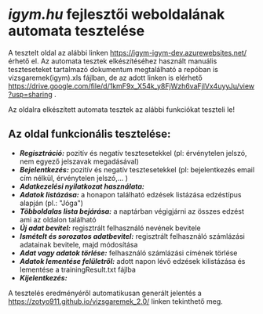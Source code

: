 # _igym.hu_ fejlesztői weboldalának automata tesztelése
A tesztelt oldal az alábbi linken https://igym-igym-dev.azurewebsites.net/ érhető el.
Az automata tesztek elkészítéséhez használt manuális teszteseteket tartalmazó dokumentum megtalálható a repóban is vizsgaremek(igym).xls fájlban, de az adott linken is elérhető https://drive.google.com/file/d/1kmF9x_X54k_y8FjWzh6vaFjlVx4uyyJu/view?usp=sharing .

Az oldalra elkészített automata tesztek az alábbi funkciókat teszteli le!

**Az oldal funkcionális tesztelése:**
- 
* **_Regisztráció:_** pozitív és negatív tesztesetekkel (pl: érvénytelen jelszó, nem egyező jelszavak megadásával)
* **_Bejelentkezés:_** pozitív és negatív tesztesetekkel (pl: bejelentkezés email cím nélkül, érvénytelen jelszó,... )
* **_Adatkezelési nyilatkozat használata:_**
* **_Adatok listázása:_** a honapon található edzések listázása edzéstípus alapján (pl.: "Jóga")
* **_Többoldalas lista bejárása:_** a naptárban végigjárni az összes edzést ami az oldalon található
* **_Új adat bevitel:_** regisztrált felhasználó nevének bevitele
* **_Ismételt és sorozatos adatbevitel:_** regisztrált felhasználó számlázási adatainak bevitele, majd módosítása
* **_Adat vagy adatok törlése:_** felhasználó számlázási címének törlése
* **_Adatok lementése felületről:_** adott napon lévő edzések kilistázása és lementése a trainingResult.txt fájlba
* **_Kijelentkezés:_**

A tesztelés eredményéről automatikusan generált jelentés a https://zotyo911.github.io/vizsgaremek_2.0/ linken tekinthető meg.



